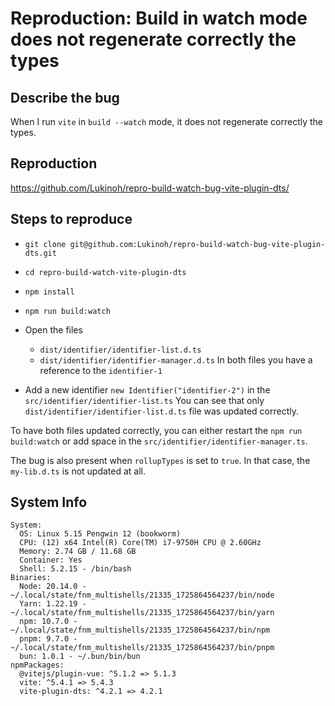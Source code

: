 # Reproduction: Build in watch mode does not regenerate correctly the types

## Describe the bug

When I run `vite` in `build --watch` mode, it does not regenerate correctly the types.

## Reproduction
https://github.com/Lukinoh/repro-build-watch-bug-vite-plugin-dts/

## Steps to reproduce

- `git clone git@github.com:Lukinoh/repro-build-watch-bug-vite-plugin-dts.git`
- `cd repro-build-watch-vite-plugin-dts`
- `npm install`
- `npm run build:watch`

- Open the files
  - `dist/identifier/identifier-list.d.ts`
  - `dist/identifier/identifier-manager.d.ts`
    In both files you have a reference to the `identifier-1`

- Add a new identifier `new Identifier("identifier-2")` in the `src/identifier/identifier-list.ts`
  You can see that only `dist/identifier/identifier-list.d.ts` file was updated correctly.

To have both files updated correctly, you can either restart the `npm run build:watch` or add space in the `src/identifier/identifier-manager.ts`.

The bug is also present when `rollupTypes` is set to `true`.
In that case, the `my-lib.d.ts` is not updated at all.

## System Info

```
System:
  OS: Linux 5.15 Pengwin 12 (bookworm)
  CPU: (12) x64 Intel(R) Core(TM) i7-9750H CPU @ 2.60GHz
  Memory: 2.74 GB / 11.68 GB
  Container: Yes
  Shell: 5.2.15 - /bin/bash
Binaries:
  Node: 20.14.0 - ~/.local/state/fnm_multishells/21335_1725864564237/bin/node
  Yarn: 1.22.19 - ~/.local/state/fnm_multishells/21335_1725864564237/bin/yarn
  npm: 10.7.0 - ~/.local/state/fnm_multishells/21335_1725864564237/bin/npm
  pnpm: 9.7.0 - ~/.local/state/fnm_multishells/21335_1725864564237/bin/pnpm
  bun: 1.0.1 - ~/.bun/bin/bun
npmPackages:
  @vitejs/plugin-vue: ^5.1.2 => 5.1.3
  vite: ^5.4.1 => 5.4.3
  vite-plugin-dts: ^4.2.1 => 4.2.1
```
